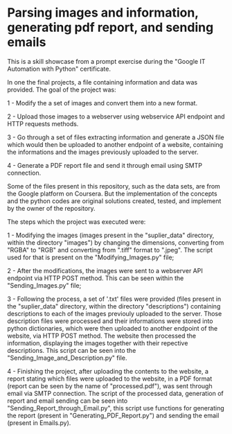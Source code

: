 # Parsing images and information, generating pdf report, and sending emails  

This is a skill showcase from a prompt exercise during the "Google IT Automation with Python" certificate.

In one the final projects, a file containing information and data was provided. The goal of the project was:

1 - Modify the a set of images and convert them into a new format.

2 - Upload those images to a webserver using webservice API endpoint and HTTP requests methods.

3 - Go through a set of files extracting information and generate a JSON file which would then be uploaded to another endpoint of a website, containing the informations and the images previously uploaded to the server.

4 - Generate a PDF report file and send it through email using SMTP connection.

Some of the files present in this repository, such as the data sets, are from the Google platform on Coursera. But the implementation of the concepts and the python codes are original solutions created, tested, and implement by the owner of the repository.

The steps which the project was executed were:

1 - Modifying the images \(images present in the "suplier_data" directory, within the directory "images"\) by changing the dimensions, converting from "RGBA" to "RGB" and converting from ".tiff" format to ".jpeg". The script used for that is present on the "Modifying_Images.py" file;

2 - After the modifications, the images were sent to a webserver API endpoint via HTTP POST method. This can be seen within the "Sending_Images.py" file;

3 - Following the process, a set of '.txt' files were provided \(files present in the "suplier_data" directory, within the directory "descriptions"\) containing descriptions to each of the images previouly uploaded to the server. Those description files were processed and their informations were stored into python dictionaries, which were then uploaded to another endpoint of the website, via HTTP POST method. The website then processed the information, displaying the images together with their repective descriptions. This script can be seen into the "Sending_Image_and_Description.py" file.

4 - Finishing the project, after uploading the contents to the website, a report stating which files were uploaded to the website, in a PDF format \(report can be seen by the name of "processed.pdf"\), was sent through email via SMTP connection. The script of the processed data, generation of report and email sending can be seen into "Sending_Report_through_Email.py", this script use functions for generating the report \(present in "Generating_PDF_Report.py"\) and sending the email \(present in Emails.py\).
